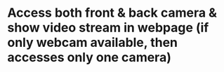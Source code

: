 # Access both front & back camera & show video stream in webpage (if only webcam available, then accesses only one camera)
